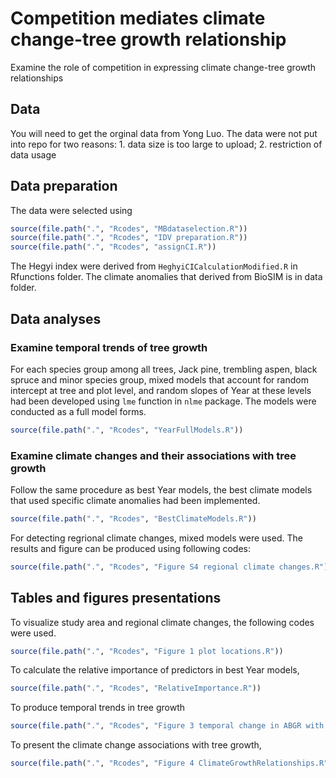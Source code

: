 # Competition mediates climate change-tree growth relationship
Examine the role of competition in expressing climate change-tree growth relationships

## Data

You will need to get the orginal data from Yong Luo. The data were not put into repo for two reasons: 1. data size is too large to upload; 2. restriction of data usage

## Data preparation
The data were selected using 

```r
source(file.path(".", "Rcodes", "MBdataselection.R"))
source(file.path(".", "Rcodes", "IDV preparation.R"))
source(file.path(".", "Rcodes", "assignCI.R"))
```


The Hegyi index were derived from  `HeghyiCICalculationModified.R` in Rfunctions folder.
The climate anomalies that derived from BioSIM is in data folder.

## Data analyses

### Examine temporal trends of tree growth
For each species group among all trees, Jack pine, trembling aspen, black spruce and minor species group, mixed models that account for random intercept at tree and plot level, and random slopes of Year at these levels had been developed using `lme` function in `nlme` package. The models were conducted as a full model forms.

```r
source(file.path(".", "Rcodes", "YearFullModels.R"))

```


### Examine climate changes and their associations with tree growth

Follow the same procedure as best Year models, the best climate models that used specific climate anomalies had been implemented.
```r
source(file.path(".", "Rcodes", "BestClimateModels.R"))
```
For detecting regrional climate changes, mixed models were used. The results and figure can be produced using following codes:
```r
source(file.path(".", "Rcodes", "Figure S4 regional climate changes.R"))
```

## Tables and figures presentations
To visualize study area and regional climate changes, the following codes were used.
```r
source(file.path(".", "Rcodes", "Figure 1 plot locations.R"))
```
To calculate the relative importance of predictors in best Year models,
```r
source(file.path(".", "Rcodes", "RelativeImportance.R"))
```
To produce temporal trends in tree growth
```r
source(file.path(".", "Rcodes", "Figure 3 temporal change in ABGR with competition.R"))
```
To present the climate change associations with tree growth,
```r
source(file.path(".", "Rcodes", "Figure 4 ClimateGrowthRelationships.R"))
```


